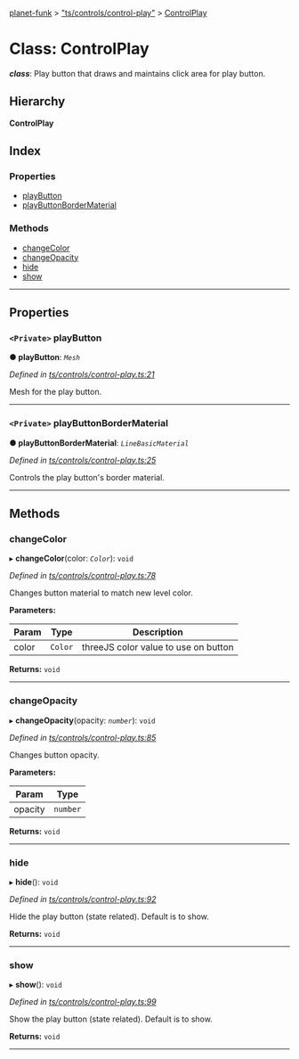 [planet-funk](../README.md) > ["ts/controls/control-play"](../modules/_ts_controls_control_play_.md) > [ControlPlay](../classes/_ts_controls_control_play_.controlplay.md)

# Class: ControlPlay

*__class__*: Play button that draws and maintains click area for play button.

## Hierarchy

**ControlPlay**

## Index

### Properties

* [playButton](_ts_controls_control_play_.controlplay.md#playbutton)
* [playButtonBorderMaterial](_ts_controls_control_play_.controlplay.md#playbuttonbordermaterial)

### Methods

* [changeColor](_ts_controls_control_play_.controlplay.md#changecolor)
* [changeOpacity](_ts_controls_control_play_.controlplay.md#changeopacity)
* [hide](_ts_controls_control_play_.controlplay.md#hide)
* [show](_ts_controls_control_play_.controlplay.md#show)

---

## Properties

<a id="playbutton"></a>

### `<Private>` playButton

**● playButton**: *`Mesh`*

*Defined in [ts/controls/control-play.ts:21](https://github.com/WilliamRADFunk/planet-funk/blob/b15270a/src/ts/controls/control-play.ts#L21)*

Mesh for the play button.

___
<a id="playbuttonbordermaterial"></a>

### `<Private>` playButtonBorderMaterial

**● playButtonBorderMaterial**: *`LineBasicMaterial`*

*Defined in [ts/controls/control-play.ts:25](https://github.com/WilliamRADFunk/planet-funk/blob/b15270a/src/ts/controls/control-play.ts#L25)*

Controls the play button's border material.

___

## Methods

<a id="changecolor"></a>

###  changeColor

▸ **changeColor**(color: *`Color`*): `void`

*Defined in [ts/controls/control-play.ts:78](https://github.com/WilliamRADFunk/planet-funk/blob/b15270a/src/ts/controls/control-play.ts#L78)*

Changes button material to match new level color.

**Parameters:**

| Param | Type | Description |
| ------ | ------ | ------ |
| color | `Color` |  threeJS color value to use on button |

**Returns:** `void`

___
<a id="changeopacity"></a>

###  changeOpacity

▸ **changeOpacity**(opacity: *`number`*): `void`

*Defined in [ts/controls/control-play.ts:85](https://github.com/WilliamRADFunk/planet-funk/blob/b15270a/src/ts/controls/control-play.ts#L85)*

Changes button opacity.

**Parameters:**

| Param | Type |
| ------ | ------ |
| opacity | `number` |

**Returns:** `void`

___
<a id="hide"></a>

###  hide

▸ **hide**(): `void`

*Defined in [ts/controls/control-play.ts:92](https://github.com/WilliamRADFunk/planet-funk/blob/b15270a/src/ts/controls/control-play.ts#L92)*

Hide the play button (state related). Default is to show.

**Returns:** `void`

___
<a id="show"></a>

###  show

▸ **show**(): `void`

*Defined in [ts/controls/control-play.ts:99](https://github.com/WilliamRADFunk/planet-funk/blob/b15270a/src/ts/controls/control-play.ts#L99)*

Show the play button (state related). Default is to show.

**Returns:** `void`

___

